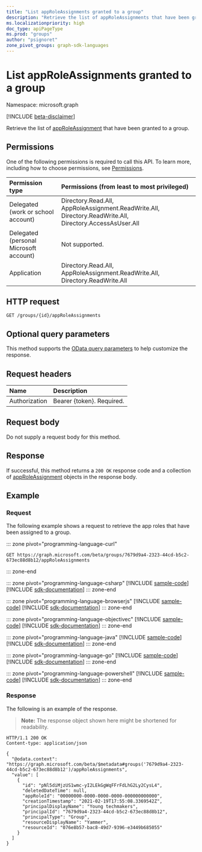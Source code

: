 ```yaml
---
title: "List appRoleAssignments granted to a group"
description: "Retrieve the list of appRoleAssignments that have been granted to a group."
ms.localizationpriority: high
doc_type: apiPageType
ms.prod: "groups"
author: "psignoret"
zone_pivot_groups: graph-sdk-languages
---
```


# List appRoleAssignments granted to a group

Namespace: microsoft.graph

[!INCLUDE [beta-disclaimer](../../includes/beta-disclaimer.md)]

Retrieve the list of [appRoleAssignment](../resources/approleassignment.md) that have been granted to a group.

## Permissions

One of the following permissions is required to call this API. To learn more, including how to choose permissions, see [Permissions](/graph/permissions-reference).

|Permission type      | Permissions (from least to most privileged)              |
|:--------------------|:---------------------------------------------------------|
|Delegated (work or school account) | Directory.Read.All, AppRoleAssignment.ReadWrite.All, Directory.ReadWrite.All, Directory.AccessAsUser.All  |
|Delegated (personal Microsoft account) | Not supported.    |
|Application | Directory.Read.All, AppRoleAssignment.ReadWrite.All, Directory.ReadWrite.All |

## HTTP request

<!-- { "blockType": "ignored" } -->
```http
GET /groups/{id}/appRoleAssignments
```

## Optional query parameters

This method supports the [OData query parameters](/graph/query-parameters) to help customize the response.

## Request headers

| Name           | Description                |
|:---------------|:---------------------------|
| Authorization  | Bearer {token}. Required.  |

## Request body

Do not supply a request body for this method.

## Response

If successful, this method returns a `200 OK` response code and a collection of [appRoleAssignment](../resources/approleassignment.md) objects in the response body.

## Example

### Request

The following example shows a request to retrieve the app roles that have been assigned to a group.

::: zone pivot="programming-language-curl"
<!-- {
  "blockType": "request",
  "name": "group_get_approleassignments"
}-->

```msgraph-interactive
GET https://graph.microsoft.com/beta/groups/7679d9a4-2323-44cd-b5c2-673ec88d8b12/appRoleAssignments
```

::: zone-end

::: zone pivot="programming-language-csharp"
[!INCLUDE [sample-code](../includes/snippets/csharp/group-get-approleassignments-csharp-snippets.md)]
[!INCLUDE [sdk-documentation](../includes/snippets/snippets-sdk-documentation-link.md)]
::: zone-end

::: zone pivot="programming-language-browserjs"
[!INCLUDE [sample-code](../includes/snippets/javascript/group-get-approleassignments-javascript-snippets.md)]
[!INCLUDE [sdk-documentation](../includes/snippets/snippets-sdk-documentation-link.md)]
::: zone-end

::: zone pivot="programming-language-objectivec"
[!INCLUDE [sample-code](../includes/snippets/objc/group-get-approleassignments-objc-snippets.md)]
[!INCLUDE [sdk-documentation](../includes/snippets/snippets-sdk-documentation-link.md)]
::: zone-end

::: zone pivot="programming-language-java"
[!INCLUDE [sample-code](../includes/snippets/java/group-get-approleassignments-java-snippets.md)]
[!INCLUDE [sdk-documentation](../includes/snippets/snippets-sdk-documentation-link.md)]
::: zone-end

::: zone pivot="programming-language-go"
[!INCLUDE [sample-code](../includes/snippets/go/group-get-approleassignments-go-snippets.md)]
[!INCLUDE [sdk-documentation](../includes/snippets/snippets-sdk-documentation-link.md)]
::: zone-end

::: zone pivot="programming-language-powershell"
[!INCLUDE [sample-code](../includes/snippets/powershell/group-get-approleassignments-powershell-snippets.md)]
[!INCLUDE [sdk-documentation](../includes/snippets/snippets-sdk-documentation-link.md)]
::: zone-end

### Response

The following is an example of the response.

> **Note:** The response object shown here might be shortened for readability.

<!-- {
  "blockType": "response",
  "truncated": true,
  "@odata.type": "microsoft.graph.appRoleAssignment",
  "isCollection": true
} -->

```http
HTTP/1.1 200 OK
Content-type: application/json

{
  "@odata.context": "https://graph.microsoft.com/beta/$metadata#groups('7679d9a4-2323-44cd-b5c2-673ec88d8b12')/appRoleAssignments",
  "value": [
    {
      "id": "pNl5diMjzUS1wmc-yI2LEkGgWqFFrFdLhG2Ly2CysL4",
      "deletedDateTime": null,
      "appRoleId": "00000000-0000-0000-0000-000000000000",
      "creationTimestamp": "2021-02-19T17:55:08.3369542Z",
      "principalDisplayName": "Young techmakers",
      "principalId": "7679d9a4-2323-44cd-b5c2-673ec88d8b12",
      "principalType": "Group",
      "resourceDisplayName": "Yammer",
      "resourceId": "076e8b57-bac8-49d7-9396-e3449b685055"
    }
  ]
}
```

<!-- uuid: 8fcb5dbc-d5aa-4681-8e31-b001d5168d79
2015-10-25 14:57:30 UTC -->
<!--
{
  "type": "#page.annotation",
  "description": "List appRoleAssignments",
  "keywords": "",
  "section": "documentation",
  "tocPath": "",
  "suppressions": [
  ]
}
-->

